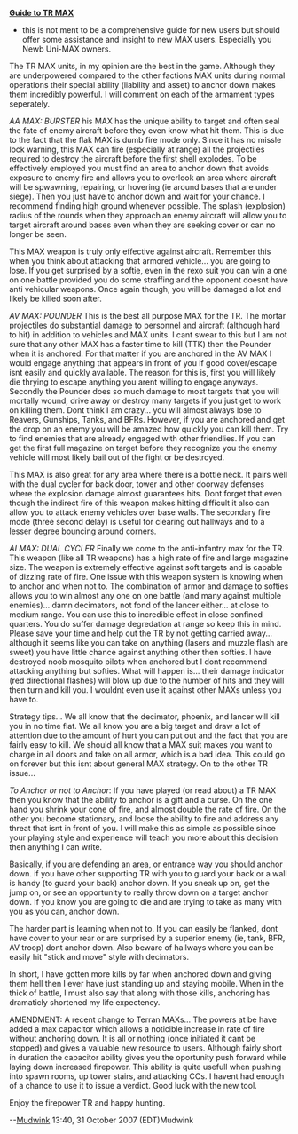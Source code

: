 [**Guide to TR MAX**]('''Guide_to_TR_MAX''')

- this is not ment to be a comprehensive guide for new users but
  should offer some assistance and insight to new MAX users.
  Especially you Newb Uni-MAX owners.

The TR MAX units, in my opinion are the best in the game. Although they
are underpowered compared to the other factions MAX units during normal
operations their special ability (liability and asset) to anchor down
makes them incredibly powerful. I will comment on each of the armament
types seperately.

_AA MAX: BURSTER_ his MAX has the unique ability to target and often
seal the fate of enemy aircraft before they even know what hit them.
This is due to the fact that the flak MAX is dumb fire mode only. Since
it has no missle lock warning, this MAX can fire (especially at range)
all the projectiles required to destroy the aircraft before the first
shell explodes. To be effectively employed you must find an area to
anchor down that avoids exposure to enemy fire and allows you to
overlook an area where aircraft will be spwawning, repairing, or
hovering (ie around bases that are under siege). Then you just have to
anchor down and wait for your chance. I recommend finding high ground
whenever possible. The splash (explosion) radius of the rounds when they
approach an enemy aircraft will allow you to target aircraft around
bases even when they are seeking cover or can no longer be seen.

This MAX weapon is truly only effective against aircraft. Remember this
when you think about attacking that armored vehicle... you are going to
lose. If you get surprised by a softie, even in the rexo suit you can
win a one on one battle provided you do some straffing and the opponent
doesnt have anti vehicular weapons. Once again though, you will be
damaged a lot and likely be killed soon after.

_AV MAX: POUNDER_ This is the best all purpose MAX for the TR. The
mortar projectiles do substantial damage to personnel and aircraft
(although hard to hit) in addition to vehicles and MAX units. I cant
swear to this but I am not sure that any other MAX has a faster time to
kill (TTK) then the Pounder when it is anchored. For that matter if you
are anchored in the AV MAX I would engage anything that appears in front
of you if good cover/escape isnt easily and quickly available. The
reason for this is, first you will likely die thrying to escape anything
you arent willing to engage anyways. Secondly the Pounder does so much
damage to most targets that you will mortally wound, drive away or
destroy many targets if you just get to work on killing them. Dont think
I am crazy... you will almost always lose to Reavers, Gunships, Tanks,
and BFRs. However, if you are anchored and get the drop on an enemy you
will be amazed how quickly you can kill them. Try to find enemies that
are already engaged with other friendlies. If you can get the first full
magazine on target before they recognize you the enemy vehicle will most
likely bail out of the fight or be destroyed.

This MAX is also great for any area where there is a bottle neck. It
pairs well with the dual cycler for back door, tower and other doorway
defenses where the explosion damage almost guarantees hits. Dont forget
that even though the indirect fire of this weapon makes hitting
difficult it also can allow you to attack enemy vehicles over base
walls. The secondary fire mode (three second delay) is useful for
clearing out hallways and to a lesser degree bouncing around corners.

_AI MAX: DUAL CYCLER_ Finally we come to the anti-infantry max for the
TR. This weapon (like all TR weapons) has a high rate of fire and large
magazine size. The weapon is extremely effective against soft targets
and is capable of dizzing rate of fire. One issue with this weapon
system is knowing when to anchor and when not to. The combination of
armor and damage to softies allows you to win almost any one on one
battle (and many against multiple enemies)... damn decimators, not fond
of the lancer either... at close to medium range. You can use this to
incredible effect in close confined quarters. You do suffer damage
degredation at range so keep this in mind. Please save your time and
help out the TR by not getting carried away... although it seems like
you can take on anything (lasers and muzzle flash are sweet) you have
little chance against anything other then softies. I have destroyed noob
mosquito pilots when anchored but I dont recommend attacking anything
but softies. What will happen is... their damage indicator (red
directional flashes) will blow up due to the number of hits and they
will then turn and kill you. I wouldnt even use it against other MAXs
unless you have to.

Strategy tips... We all know that the decimator, phoenix, and lancer
will kill you in no time flat. We all know you are a big target and draw
a lot of attention due to the amount of hurt you can put out and the
fact that you are fairly easy to kill. We should all know that a MAX
suit makes you want to charge in all doors and take on all armor, which
is a bad idea. This could go on forever but this isnt about general MAX
strategy. On to the other TR issue...

_To Anchor or not to Anchor_: If you have played (or read about) a TR
MAX then you know that the ability to anchor is a gift and a curse. On
the one hand you shrink your cone of fire, and almost double the rate of
fire. On the other you become stationary, and loose the ability to fire
and address any threat that isnt in front of you. I will make this as
simple as possible since your playing style and experience will teach
you more about this decision then anything I can write.

Basically, if you are defending an area, or entrance way you should
anchor down. if you have other supporting TR with you to guard your back
or a wall is handy (to guard your back) anchor down. If you sneak up on,
get the jump on, or see an opportunity to really throw down on a target
anchor down. If you know you are going to die and are trying to take as
many with you as you can, anchor down.

The harder part is learning when not to. If you can easily be flanked,
dont have cover to your rear or are surprised by a superior enemy (ie,
tank, BFR, AV troop) dont anchor down. Also beware of hallways where you
can be easily hit "stick and move" style with decimators.

In short, I have gotten more kills by far when anchored down and giving
them hell then I ever have just standing up and staying mobile. When in
the thick of battle, I must also say that along with those kills,
anchoring has dramaticly shortened my life expectency.

AMENDMENT: A recent change to Terran MAXs... The powers at be have added
a max capacitor which allows a noticible increase in rate of fire
without anchoring down. It is all or nothing (once initiated it cant be
stopped) and gives a valuable new resource to users. Although fairly
short in duration the capacitor ability gives you the oportunity push
forward while laying down increased firepower. This ability is quite
usefull when pushing into spawn rooms, up tower stairs, and attacking
CCs. I havent had enough of a chance to use it to issue a verdict. Good
luck with the new tool.

Enjoy the firepower TR and happy hunting.

--[Mudwink](User:Mudwink.md) 13:40, 31 October 2007 (EDT)Mudwink

<!--[Category:Strategy](Category:Strategy.md)-->
